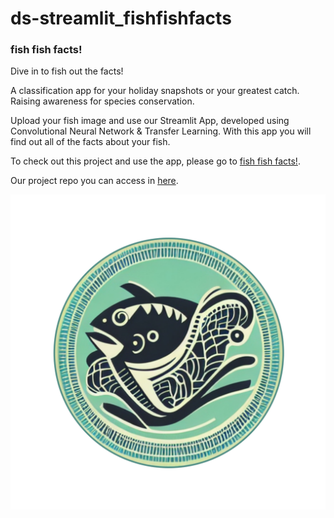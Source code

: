 # ds-streamlit_fishfishfacts

### **fish fish facts!**

Dive in to fish out the facts! 

A classification app for your holiday snapshots or your greatest catch. Raising awareness for species conservation. 

Upload your fish image and use our Streamlit App, developed using Convolutional Neural Network & Transfer Learning. With this app you will find out all of the facts about your fish.

To check out this project and use the app, please go to [fish fish facts!](https://fishfishfacts.godaddysites.com/).

Our project repo you can access in [here](https://github.com/kaqreal/ds-capstone-project-fish).

![Img](fishfishfacts_logo.png)
